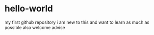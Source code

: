 # hello-world
my first github repository
i am new to this and want to learn as much as possible
also welcome advise
